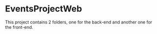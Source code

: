 # EventsProjectWeb
This project contains 2 folders, one for the back-end and another one for the front-end.
